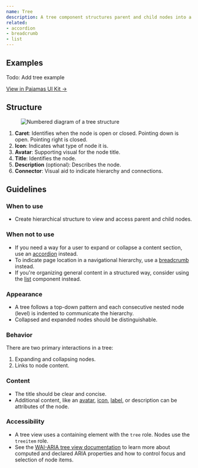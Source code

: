```yaml
---
name: Tree
description: A tree component structures parent and child nodes into a meaningful hierarchy.
related:
- accordion
- breadcrumb
- list
---
```


## Examples

Todo: Add tree example

[View in Pajamas UI Kit →](https://www.figma.com/file/qEddyqCrI7kPSBjGmwkZzQ/Component-library?node-id=425%3A143)

## Structure

<figure class="figure" role="figure" aria-label="Tree structure">
  <img class="figure-img" src="/img/tree-structure.svg" alt="Numbered diagram of a tree structure" role="img" />
</figure>

1. **Caret**: Identifies when the node is open or closed. Pointing down is open. Pointing right is closed. 
1. **Icon**: Indicates what type of node it is.
1. **Avatar**: Supporting visual for the node title.
1. **Title**: Identifies the node.
1. **Description** (optional): Describes the node.
1. **Connector**: Visual aid to indicate hierarchy and connections.

## Guidelines

### When to use

- Create hierarchical structure to view and access parent and child nodes.

### When not to use

- If you need a way for a user to expand or collapse a content section, use an [accordion](/components/accordion) instead.
- To indicate page location in a navigational hierarchy, use a [breadcrumb](/components/breadcrumb) instead.
- If you're organizing general content in a structured way, consider using the [list](/components/list) component instead.

### Appearance

- A tree follows a top-down pattern and each consecutive nested node (level) is indented to communicate the hierarchy.
- Collapsed and expanded nodes should be distinguishable.

### Behavior

There are two primary interactions in a tree:

1. Expanding and collapsing nodes.
1. Links to node content.

### Content

- The title should be clear and concise.
- Additional content, like an [avatar](/components/avatar), [icon](https://gitlab-org.gitlab.io/gitlab-svgs/), [label](/components/label), or description can be attributes of the node.

### Accessibility

- A tree view uses a containing element with the `tree` role. Nodes use the `treeitem` role.
- See the [WAI-ARIA tree view documentation](https://www.w3.org/TR/wai-aria-practices/#TreeView) to learn more about computed and declared ARIA properties and how to control focus and selection of node items.

